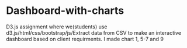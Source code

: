 # Dashboard-with-charts
D3.js assignment where we(students) use d3.js/html/css/bootstrap/js/Extract data from CSV to make an interactive dashboard based on client requirments.
I made chart 1, 5-7 and 9
